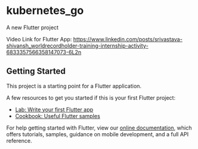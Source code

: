 # kubernetes_go

A new Flutter project

Video Link for Flutter App: https://www.linkedin.com/posts/srivastava-shivansh_worldrecordholder-training-internship-activity-6833357566358147073-6L2n

## Getting Started

This project is a starting point for a Flutter application.

A few resources to get you started if this is your first Flutter project:

- [Lab: Write your first Flutter app](https://flutter.dev/docs/get-started/codelab)
- [Cookbook: Useful Flutter samples](https://flutter.dev/docs/cookbook)

For help getting started with Flutter, view our
[online documentation](https://flutter.dev/docs), which offers tutorials,
samples, guidance on mobile development, and a full API reference.
